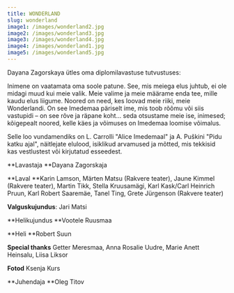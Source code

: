 ```yaml
---
title: WONDERLAND
slug: wonderland
image1: /images/wonderland2.jpg
image2: /images/wonderland3.jpg
image3: /images/wonderland4.jpg
image4: /images/wonderland1.jpg
image5: /images/wonderland5.jpg
---
```

Dayana Zagorskaya ütles oma diplomilavastuse tutvustuses:

Inimene on vaatamata oma soole patune. See, mis meiega elus juhtub, ei ole midagi muud kui meie valik. Meie valime ja meie määrame enda tee, mille kaudu elus liigume. Noored on need, kes loovad meie riiki, meie Wonderlandi. On see Imedemaa päriselt ime, mis toob rõõmu või siis vastupidi – on see rõve ja räpane koht... seda otsustame meie ise, inimesed; kõigepealt noored, kelle käes ja võimuses on Imedemaa loomise võimalus.

Selle loo vundamendiks on L. Carrolli "Alice Imedemaal" ja A. Puškini "Pidu katku ajal", näitlejate elulood, isiklikud arvamused ja mõtted, mis tekkisid kas vestlustest või kirjutatud esseedest.

**Lavastaja **Dayana Zagorskaja 

**Laval **Karin Lamson, Märten Matsu (Rakvere teater), Jaune Kimmel (Rakvere teater), Martin Tikk, Stella Kruusamägi, Karl Kask/Carl Heinrich Pruun, Karl Robert Saaremäe, Tanel Ting, Grete Jürgenson (Rakvere teater)

**Valguskujundus**: Jari Matsi 

**Helikujundus **Vootele Ruusmaa 

**Heli **Robert Suun 

**Special thanks** Getter Meresmaa, Anna Rosalie Uudre, Marie Anett Heinsalu, Liisa Liksor

**Fotod** Ksenja Kurs

**Juhendaja **Oleg Titov
